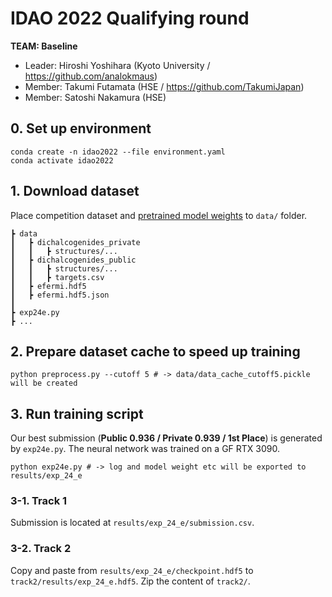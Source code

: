 # IDAO 2022 Qualifying round
**TEAM: Baseline**
- Leader: Hiroshi Yoshihara (Kyoto University / https://github.com/analokmaus)
- Member: Takumi Futamata (HSE / https://github.com/TakumiJapan)
- Member: Satoshi Nakamura (HSE)

## 0. Set up environment
```
conda create -n idao2022 --file environment.yaml
conda activate idao2022
```

## 1. Download dataset
Place competition dataset and [pretrained model weights](https://github.com/materialsvirtuallab/megnet/tree/master/mvl_models/mp-2019.4.1) to `data/` folder.
```
┣ data
┃   ┣ dichalcogenides_private
┃   ┃   ┣ structures/...
┃   ┣ dichalcogenides_public
┃   ┃   ┣ structures/...
┃   ┃   ┣ targets.csv
┃   ┣ efermi.hdf5
┃   ┣ efermi.hdf5.json
┃
┣ exp24e.py
┣ ...
```

## 2. Prepare dataset cache to speed up training
```
python preprocess.py --cutoff 5 # -> data/data_cache_cutoff5.pickle will be created
```

## 3. Run training script
Our best submission (**Public 0.936 / Private 0.939 / 1st Place**) is generated by `exp24e.py`. 
The neural network was trained on a GF RTX 3090.
```
python exp24e.py # -> log and model weight etc will be exported to results/exp_24_e
```

### 3-1. Track 1
Submission is located at `results/exp_24_e/submission.csv`.

### 3-2. Track 2
Copy and paste from `results/exp_24_e/checkpoint.hdf5` to `track2/results/exp_24_e.hdf5`.
Zip the content of `track2/`.
